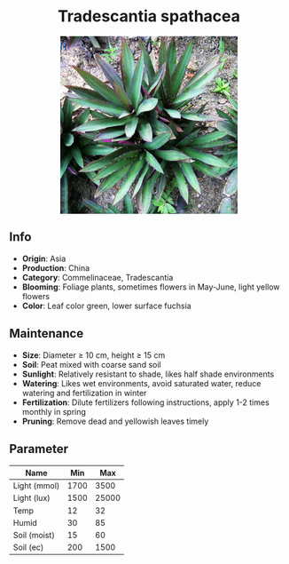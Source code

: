 <h1 align='center'>Tradescantia spathacea</h1>
<p align="center">
    <img 
        align='center'
        width='320'
        src="../images/tradescantia spathacea.png" 
        alt='Tradescantia spathacea' />
</p>

## Info

 - **Origin**: Asia
 - **Production**: China
 - **Category**: Commelinaceae, Tradescantia
 - **Blooming**: Foliage plants, sometimes flowers in May-June, light yellow flowers
 - **Color**: Leaf color green, lower surface fuchsia

## Maintenance

 - **Size**: Diameter ≥ 10 cm, height ≥ 15 cm
 - **Soil**: Peat mixed with coarse sand soil
 - **Sunlight**: Relatively resistant to shade, likes half shade environments
 - **Watering**: Likes wet environments, avoid saturated water, reduce watering and fertilization in winter
 - **Fertilization**: Dilute fertilizers following instructions,  apply 1-2 times monthly in spring
 - **Pruning**: Remove dead and yellowish leaves timely

## Parameter

| Name         | Min  | Max   |
|--------------|------|-------|
| Light (mmol) | 1700 | 3500  |
| Light (lux)  | 1500 | 25000 |
| Temp         | 12    | 32    |
| Humid        | 30   | 85    |
| Soil (moist) | 15   | 60    |
| Soil (ec)    | 200  | 1500  |